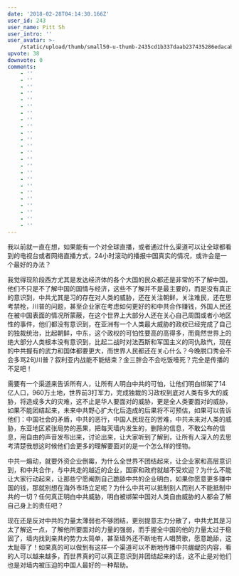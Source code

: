 ```yaml
---
date: '2018-02-28T04:14:30.166Z'
user_id: 243
user_name: Pitt Sh
user_intro: ''
user_avatar: >-
    /static/upload/thumb/small50-u-thumb-2435cd1b337daab237435286edacabec2ef4b40b18f.png
upvote: 38
downvote: 0
comments:
    - ''
    - ''
    - ''
    - ''
    - ''
    - ''
    - ''
    - ''
    - ''
    - ''
    - ''
    - ''
    - ''
    - ''
    - ''
    - ''
    - ''
    - ''
    - ''
    - ''
    - ''
    - ''
    - ''
    - ''
---
```


我以前就一直在想，如果能有一个对全球直播，或者通过什么渠道可以让全球都看到的电视台或者网络直播方式，24小时滚动的播报中国真实的情况，或许会是一个最好的办法？

我觉得现阶段西方尤其是发达经济体的各个大国的民众都还是非常的不了解中国，他们不只是不了解中国的国情与经济，这些不了解并不是最主要的，而是没有真正的意识到，中共尤其是习的存在对人类的威胁，还在关注朝鲜，关注难民，还在思考禁枪，川普的问题，甚至企业家在考虑如何更好的和中共合作赚钱，外国人民还在被中国表面的情况所蒙蔽，在这个世界上大部分人还在关心自己周围或者小地区性的事件，他们都没有意识到，在亚洲有一个人类最大威胁的政权已经完成了自己的独裁统治，比起朝鲜，中东，这个政权的可怕性要高的高得多，而竟然世界上的绝大部分人类根本没有意识到，比起二战时对法西斯和军国主义的同仇敌忾，现在的中共握有的武力和国体都要更大，而世界人民都还在关心什么？今晚脱口秀会不会多骂2句川普？叙利亚内战能不能结束？金三胖会不会吃饭噎死？完全是传播的不足吧！

  

需要有一个渠道来告诉所有人，让所有人明白中共的可怕，让他们明白绑架了14亿人口，960万土地，世界前3打军力，完成独裁的习政权到底对人类有多大的威胁，将造成多大的灾难，这不止是华人要面对的威胁，更是全人类要面对的威胁，如果不能团结起来，未来中共野心扩大化后造成的后果将不可预估，如果可以告诉他们：中国社会的矛盾，中共的恶行，中国人民现在的苦难，中共未来对人类的威胁，东亚地区紧张局势的恶果，把每天墙内发生的，删除的信息，不敢公布的信息，用自由的声音发布出来，讨论出来，让大家听到了解到，让所有人深入的去思考清楚我想这时候他们会更多的理解要面对的是一个怎么样的怪物。

  

中共一煽动，就要外资企业倒霉，为什么全世界不团结起来，让企业家和高层意识到，和中共合作，与中共走的越近的企业，国家和政府就越不受欢迎？为什么不能让大家行动起来，让那些宁愿阉割自己跪舔中共的企业明白，如果你愿意更多赚中国的钱，那就别想在海外市场立足呢？为什么中共可以抵制别人而别人不能抵制中共的一切？任何真正明白中共威胁，明白被绑架中国对人类自由威胁的人都会了解自己身上的责任吧？

  

现在还是反对中共的力量太薄弱也不够团结，更别提意志力分散了，中共尤其是习太了解这一点，了解他所要面对的力量的强弱，而手握全中国的他的力量太过于稳固了，墙内找到亲共的势力太简单，甚至墙外还不断地有人唱赞歌，愿意跪舔，这太耻辱了！如果真的可以做到有这样一个渠道可以不断地传播中共龌龊的内容，看的人可以越来越多，而世界真的可以真正意识到并团结起来的话，这不止是对他们也是对墙内被压迫的中国人最好的一种帮助。
